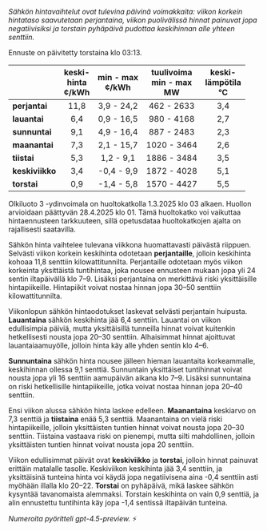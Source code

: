 *Sähkön hintavaihtelut ovat tulevina päivinä voimakkaita: viikon korkein hintataso saavutetaan perjantaina, viikon puolivälissä hinnat painuvat jopa negatiivisiksi ja torstain pyhäpäivä pudottaa keskihinnan alle yhteen senttiin.*

Ennuste on päivitetty torstaina klo 03:13.

|              | keski-<br>hinta<br>¢/kWh | min - max<br>¢/kWh | tuulivoima<br>min - max<br>MW | keski-<br>lämpötila<br>°C |
|:-------------|:----------------:|:----------------:|:-------------:|:-------------:|
| **perjantai**   |       11,8       |     3,9 - 24,2     |        462 - 2633        |          3,4          |
| **lauantai**    |        6,4        |     0,9 - 16,5     |        980 - 4168        |          2,7          |
| **sunnuntai**   |        9,1        |     4,9 - 16,4     |        887 - 2483        |          2,3          |
| **maanantai**   |        7,3        |     2,1 - 15,7     |       1020 - 3464        |          2,6          |
| **tiistai**     |        5,3        |     1,2 - 9,1      |       1886 - 3484        |          3,5          |
| **keskiviikko** |        3,4        |    -0,4 - 9,9      |       1872 - 4028        |          5,1          |
| **torstai**     |        0,9        |    -1,4 - 5,8      |       1570 - 4427        |          5,5          |

Olkiluoto 3 -ydinvoimala on huoltokatkolla 1.3.2025 klo 03 alkaen. Huollon arvioidaan päättyvän 28.4.2025 klo 01. Tämä huoltokatko voi vaikuttaa hintaennusteen tarkkuuteen, sillä opetusdataa huoltokatkojen ajalta on rajallisesti saatavilla.

Sähkön hinta vaihtelee tulevana viikkona huomattavasti päivästä riippuen. Selvästi viikon korkein keskihinta odotetaan **perjantaille**, jolloin keskihinta kohoaa 11,8 senttiin kilowattitunnilta. Perjantaille odotetaan myös viikon korkeinta yksittäistä tuntihintaa, joka nousee ennusteen mukaan jopa yli 24 sentin iltapäivällä klo 7–9. Lisäksi perjantaina on merkittävä riski yksittäisille hintapiikeille. Hintapiikit voivat nostaa hinnan jopa 30–50 senttiin kilowattitunnilta.

Viikonlopun sähkön hintaodotukset laskevat selvästi perjantain huipusta. **Lauantaina** sähkön keskihinta jää 6,4 senttiin. Lauantai on viikon edullisimpia päiviä, mutta yksittäisillä tunneilla hinnat voivat kuitenkin hetkellisesti nousta jopa 20–30 senttiin. Alhaisimmat hinnat ajoittuvat lauantaiaamuyölle, jolloin hinta käy alle yhden sentin klo 4–6.

**Sunnuntaina** sähkön hinta nousee jälleen hieman lauantaita korkeammalle, keskihinnan ollessa 9,1 senttiä. Sunnuntain yksittäiset tuntihinnat voivat nousta jopa yli 16 senttiin aamupäivän aikana klo 7–9. Lisäksi sunnuntaina on riski hetkellisille hintapiikeille, jotka voivat nostaa hinnan jopa 20–40 senttiin.

Ensi viikon alussa sähkön hinta laskee edelleen. **Maanantaina** keskiarvo on 7,3 senttiä ja **tiistaina** enää 5,3 senttiä. Maanantaina on vielä riski hintapiikeille, jolloin yksittäisten tuntien hinnat voivat nousta jopa 20–30 senttiin. Tiistaina vastaava riski on pienempi, mutta silti mahdollinen, jolloin yksittäisten tuntien hinnat voivat nousta jopa 20 senttiin.

Viikon edullisimmat päivät ovat **keskiviikko** ja **torstai**, jolloin hinnat painuvat erittäin matalalle tasolle. Keskiviikon keskihinta jää 3,4 senttiin, ja yksittäisinä tunteina hinta voi käydä jopa negatiivisena aina -0,4 senttiin asti myöhään illalla klo 20–22. **Torstai** on pyhäpäivä, mikä laskee sähkön kysyntää tavanomaista alemmaksi. Torstain keskihinta on vain 0,9 senttiä, ja alin ennustettu tuntihinta käy jopa -1,4 sentissä iltapäivän tunteina.

*Numeroita pyöritteli gpt-4.5-preview.* ⚡
